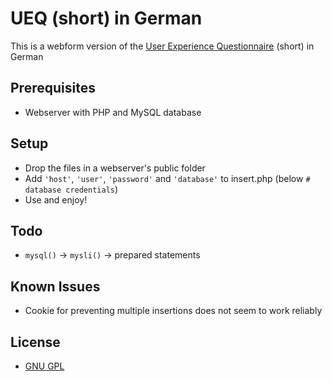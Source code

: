 UEQ (short) in German
===

This is a webform version of the [User Experience Questionnaire][1] (short) in German

## Prerequisites ##
* Webserver with PHP and MySQL database

## Setup ##
* Drop the files in a webserver's public folder
* Add `'host'`, `'user'`, `'password'` and `'database'` to insert.php (below `# database credentials`)
* Use and enjoy!

## Todo ##
* `mysql()` -> `mysli()` -> prepared statements

## Known Issues ##
* Cookie for preventing multiple insertions does not seem to work reliably

## License ##
* [GNU GPL][2]

[1]: http://www.ueq-online.org/
[2]: http://www.gnu.org/licenses/gpl.html
